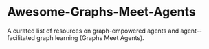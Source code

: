 # Awesome-Graphs-Meet-Agents
A curated list of resources on graph-empowered agents and agent--facilitated graph learning (Graphs Meet Agents).
